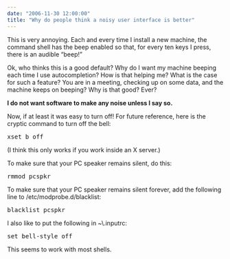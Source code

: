 ```yaml
---
date: "2006-11-30 12:00:00"
title: "Why do people think a noisy user interface is better"
---
```




This is very annoying. Each and every time I install a new machine, the command shell has the beep enabled so that, for every ten keys I press, there is an audible &ldquo;beep!&rdquo;

Ok, who thinks this is a good default? Why do I want my machine beeping each time I use autocompletion? How is that helping me? What is the case for such a feature? You are in a meeting, checking up on some data, and the machine keeps on beeping? Why is that good? Ever?

__I do not want software to make any noise unless I say so.__

Now, if at least it was easy to turn off! For future reference, here is the cryptic command to turn off the bell:

<kbd>xset b off</kbd>

(I think this only works if you work inside an X server.)

To make sure that your PC speaker remains silent, do this:

<kbd>rmmod pcspkr</kbd>

To make sure that your PC speaker remains silent forever, add the following line to /etc/modprobe.d/blacklist:

<kbd>blacklist pcspkr</kbd>

I also like to put the following in ~\\.inputrc:

<kbd>set bell-style off</kbd>

This seems to work with most shells.

